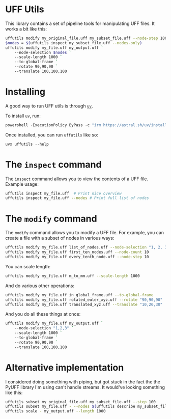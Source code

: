 # UFF Utils 

This library contains a set of pipeline tools for manipulating UFF files. It works a bit like this: 

```sh
uffutils modify my_original_file.uff my_subset_file.uff --node-step 100 --node-count 1000
$nodes = $(uffutils inspect my_subset_file.uff --nodes-only)
uffutils modify my_file.uff my_output.uff `
    --node-selection $nodes `
    --scale-length 1000 `
    --to-global-frame `
    --rotate 90,90,90 `
    --translate 100,100,100
```

# Installing

A good way to run UFF utils is through [`uv`](https://docs.astral.sh/uv/getting-started/installation/). 

To install `uv`, run: 

```powershell 
powershell -ExecutionPolicy ByPass -c "irm https://astral.sh/uv/install.ps1 | iex"
```

Once installed, you can run `uffutils` like so: 

```powershell 
uvx uffutils --help
```


# The `inspect` command 

The `inspect` command allows you to view the contents of a UFF file. Example usage: 

```sh 
uffutils inspect my_file.uff  # Print nice overview 
uffutils inspect my_file.uff --nodes # Print full list of nodes
```

# The `modify` command

The `modify` command allows you to modify a UFF file. For example, you can create a file with a subset of nodes in various ways: 

```sh
uffutils modify my_file.uff list_of_nodes.uff --node-selection "1, 2, 3"
uffutils modify my_file.uff first_ten_nodes.uff --node-count 10 
uffutils modify my_file.uff every_tenth_node.uff --node-step 10 
```

You can scale length: 

```sh
uffutils modify my_file.uff m_to_mm.uff --scale-length 1000 
```

And do various other operations: 

```sh
uffutils modify my_file.uff in_global_frame.uff --to-global-frame 
uffutils modify my_file.uff rotated_euler_xyz.uff --rotate "90,90,90" 
uffutils modify my_file.uff translated_xyz.uff --translate "10,20,30"
```

And you do all these things at once: 

```sh 
uffutils modify my_file.uff my_output.uff `
    --node-selection "1,2,3" `
    --scale-length 1000 `
    --to-global-frame `
    --rotate 90,90,90 `
    --translate 100,100,100
```

# Alternative implementation

I considered doing something with piping, but got stuck in the fact the the PyUFF library I'm using can't handle streams. It would've looking something like this: 

```sh
uffutils subset my_original_file.uff my_subset_file.uff --step 100 
uffutils subset my_file.uff - --nodes $(uffutils describe my_subset_file.uff --nodes) | 
uffutils scale - my_output.uff --length 1000 
```
